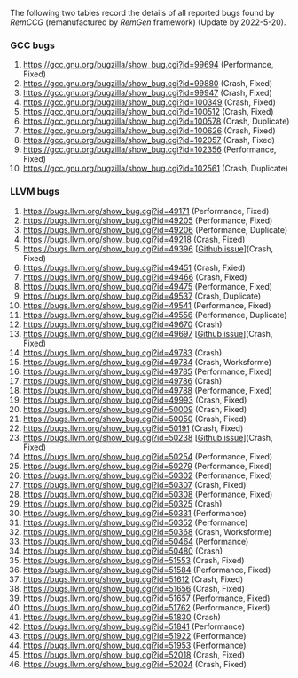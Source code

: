 The following two tables record the details of all reported bugs found by *RemCCG* (remanufactured by *RemGen* framework) (Update by 2022-5-20).


### GCC bugs

1. https://gcc.gnu.org/bugzilla/show_bug.cgi?id=99694 (Performance, Fixed)
2. https://gcc.gnu.org/bugzilla/show_bug.cgi?id=99880 (Crash, Fixed)
3. https://gcc.gnu.org/bugzilla/show_bug.cgi?id=99947 (Crash, Fixed)
4. https://gcc.gnu.org/bugzilla/show_bug.cgi?id=100349 (Crash, Fixed)
5. https://gcc.gnu.org/bugzilla/show_bug.cgi?id=100512 (Crash, Fixed)
6. https://gcc.gnu.org/bugzilla/show_bug.cgi?id=100578 (Crash, Duplicate)
7. https://gcc.gnu.org/bugzilla/show_bug.cgi?id=100626 (Crash, Fixed)
8. https://gcc.gnu.org/bugzilla/show_bug.cgi?id=102057 (Crash, Fixed)
9. https://gcc.gnu.org/bugzilla/show_bug.cgi?id=102356 (Performance, Fixed)
10. https://gcc.gnu.org/bugzilla/show_bug.cgi?id=102561 (Crash, Duplicate)

### LLVM bugs

1. https://bugs.llvm.org/show_bug.cgi?id=49171 (Performance, Fixed)
2. https://bugs.llvm.org/show_bug.cgi?id=49205 (Performance, Fixed)
3. https://bugs.llvm.org/show_bug.cgi?id=49206 (Performance, Duplicate)
4. https://bugs.llvm.org/show_bug.cgi?id=49218 (Crash, Fixed)
5. https://bugs.llvm.org/show_bug.cgi?id=49396 [[Github issue](https://github.com/llvm/llvm-project/issues/48740)](Crash, Fixed)
6. https://bugs.llvm.org/show_bug.cgi?id=49451 (Crash, Fxied)
7. https://bugs.llvm.org/show_bug.cgi?id=49466 (Crash, Fixed)
8. https://bugs.llvm.org/show_bug.cgi?id=49475 (Performance, Fixed)
9. https://bugs.llvm.org/show_bug.cgi?id=49537 (Crash, Duplicate)
10. https://bugs.llvm.org/show_bug.cgi?id=49541 (Performance, Fixed)
11. https://bugs.llvm.org/show_bug.cgi?id=49556 (Performance, Duplicate)
12. https://bugs.llvm.org/show_bug.cgi?id=49670 (Crash)
13. https://bugs.llvm.org/show_bug.cgi?id=49697 [[Github issue](https://github.com/llvm/llvm-project/issues/49041)](Crash, Fixed)
14. https://bugs.llvm.org/show_bug.cgi?id=49783 (Crash)
15. https://bugs.llvm.org/show_bug.cgi?id=49784 (Crash, Worksforme)
16. https://bugs.llvm.org/show_bug.cgi?id=49785 (Performance, Fixed)
17. https://bugs.llvm.org/show_bug.cgi?id=49786 (Crash)
18. https://bugs.llvm.org/show_bug.cgi?id=49788 (Performance, Fixed)
19. https://bugs.llvm.org/show_bug.cgi?id=49993 (Crash, Fixed)
20. https://bugs.llvm.org/show_bug.cgi?id=50009 (Crash, Fixed)
21. https://bugs.llvm.org/show_bug.cgi?id=50050 (Crash, Fixed)
22. https://bugs.llvm.org/show_bug.cgi?id=50191 (Crash, Fixed)
23. https://bugs.llvm.org/show_bug.cgi?id=50238 [[Github issue](https://github.com/llvm/llvm-project/issues/49582)](Crash, Fixed)
24. https://bugs.llvm.org/show_bug.cgi?id=50254 (Performance, Fixed)
25. https://bugs.llvm.org/show_bug.cgi?id=50279 (Performance, Fixed)
26. https://bugs.llvm.org/show_bug.cgi?id=50302 (Performance, Fixed)
27. https://bugs.llvm.org/show_bug.cgi?id=50307 (Crash, Fixed)
28. https://bugs.llvm.org/show_bug.cgi?id=50308 (Performance, Fixed)
29. https://bugs.llvm.org/show_bug.cgi?id=50325 (Crash)
30. https://bugs.llvm.org/show_bug.cgi?id=50331 (Performance)
31. https://bugs.llvm.org/show_bug.cgi?id=50352 (Performance)
32. https://bugs.llvm.org/show_bug.cgi?id=50368 (Crash, Worksforme)
33. https://bugs.llvm.org/show_bug.cgi?id=50464 (Performance)
34. https://bugs.llvm.org/show_bug.cgi?id=50480 (Crash)
35. https://bugs.llvm.org/show_bug.cgi?id=51553 (Crash, Fixed)
36. https://bugs.llvm.org/show_bug.cgi?id=51584 (Performance, Fixed)
37. https://bugs.llvm.org/show_bug.cgi?id=51612 (Crash, Fixed)
38. https://bugs.llvm.org/show_bug.cgi?id=51656 (Crash, Fixed)
39. https://bugs.llvm.org/show_bug.cgi?id=51657 (Performance, Fixed)
40. https://bugs.llvm.org/show_bug.cgi?id=51762 (Performance, Fixed)
41. https://bugs.llvm.org/show_bug.cgi?id=51830 (Crash)
42. https://bugs.llvm.org/show_bug.cgi?id=51841 (Performance)
43. https://bugs.llvm.org/show_bug.cgi?id=51922 (Performance)
44. https://bugs.llvm.org/show_bug.cgi?id=51953 (Performance)
45. https://bugs.llvm.org/show_bug.cgi?id=52018 (Crash, Fixed)
46. https://bugs.llvm.org/show_bug.cgi?id=52024 (Crash, Fixed)

